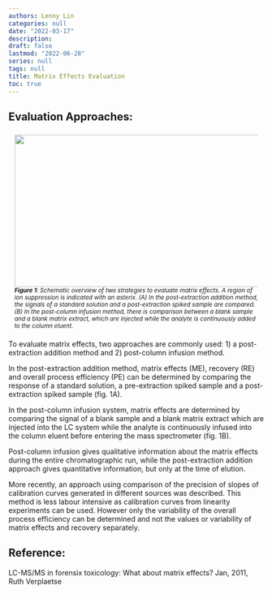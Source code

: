 ```yaml
---
authors: Lenny Lin
categories: null
date: "2022-03-17"
description: 
draft: false
lastmod: "2022-06-28"
series: null
tags: null
title: Matrix Effects Evaluation
toc: true
---
```




<!--more-->
## Evaluation Approaches:
<div>
<figure>
<img width ="540" height= "300" src = "/docs/images/Screenshot 2022-06-28 151444.png"/>
<figcaption><b>Figure 1</b>: Schematic overview of two strategies to evaluate matrix effects. A region of ion suppression is indicated with an asterix. (A) In the post-extraction addition method, the signals of a standard solution and a post-extraction spiked sample are compared. (B) In the post-column infusion method, there is comparison between a blank sample and a blank matrix extract, which are injected while the analyte is continuously added to the column eluent.</figcaption>
</figure>
</div>

To evaluate matrix effects, two approaches are commonly used: 1) a post-extraction addition method and 2) post-column infusion method.  

In the post-extraction addition method, matrix effects (ME), recovery (RE) and overall process efficiency (PE) can be determined by comparing the response of a standard solution, a pre-extraction spiked sample and a post-extraction spiked sample (fig. 1A).   

In the post-column infusion system, matrix effects are determined by comparing the signal of a blank sample and a blank matrix extract which are injected into the LC system while the analyte is continuously infused into the column eluent before entering the mass spectrometer (fig. 1B).   

Post-column infusion gives qualitative information about the matrix effects during the entire chromatographic run, while the post-extraction addition approach gives quantitative information, but only at the time of elution.   

More recently, an approach using comparison of the precision of slopes of calibration curves generated in different sources was described. This method is less labour intensive as calibration curves from linearity experiments can be used. However only the variability of the overall process efficiency can be determined and not the values or variability of matrix effects and recovery separately.

## Reference: 
LC-MS/MS in forensix toxicology: What about matrix effects? Jan, 2011, Ruth Verplaetse

<style type = "text/css">
figure {
  text-align: left;
  font-style: italic;
  font-size: smaller;
  text-indent: 0;
  margin: 0.5em;
  padding: 0.5em;
}

</style>